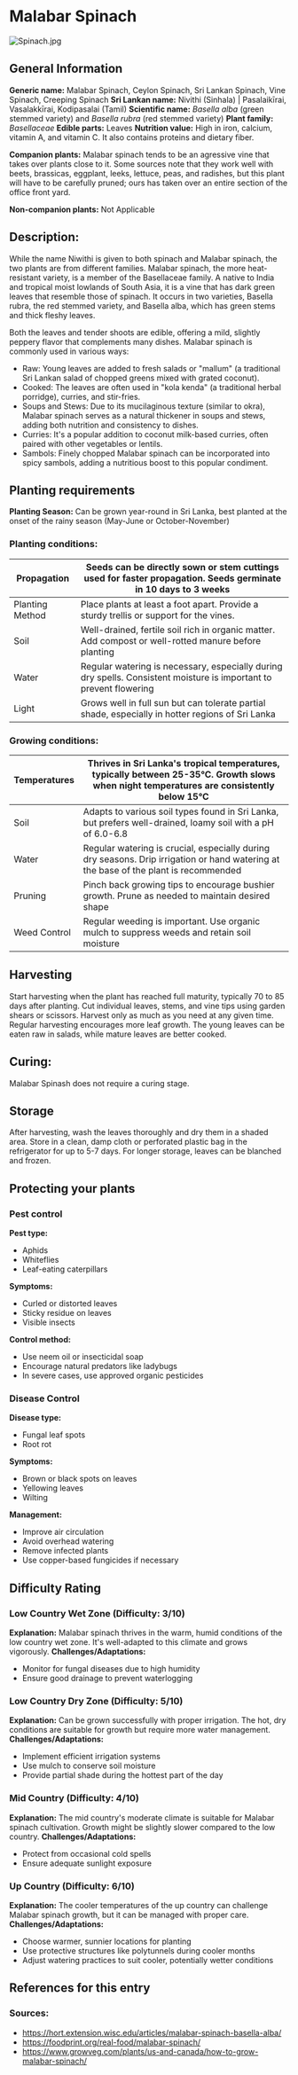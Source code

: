 # Malabar Spinach
![Spinach.jpg](../../assets/images/Spinach.jpg "Rasbak, CC BY-SA 3.0 <https://creativecommons.org/licenses/by-sa/3.0>, via Wikimedia Commons")
## General Information
**Generic name:** Malabar Spinach, Ceylon Spinach, Sri Lankan Spinach, Vine Spinach, Creeping Spinach
**Sri Lankan name:** Nivithi (Sinhala) | Pasalaikīrai, Vasalakkīrai, Kodipasalai (Tamil)
**Scientific name:** _Basella alba_ (green stemmed variety) and _Basella rubra_ (red stemmed variety)
**Plant family:** _Basellaceae_
**Edible parts:** Leaves
**Nutrition value:** High in iron, calcium, vitamin A, and vitamin C. It also contains proteins and dietary fiber.

**Companion plants:** Malabar spinach tends to be an agressive vine that takes over plants close to it. Some sources note that they work well with beets, brassicas, eggplant, leeks, lettuce, peas, and radishes, but this plant will have to be carefully pruned; ours has taken over an entire section of the office front yard. 

**Non-companion plants:** Not Applicable

## Description:
While the name Niwithi is given to both spinach and Malabar spinach, the two plants are from different families. Malabar spinach, the more heat-resistant variety, is a member of the Basellaceae family. A native to India and tropical moist lowlands of South Asia, it is a vine that has dark green leaves that resemble those of spinach. It occurs in two varieties, Basella rubra, the red stemmed variety, and Basella alba, which has green stems and thick fleshy leaves.

Both the leaves and tender shoots are edible, offering a mild, slightly peppery flavor that complements many dishes. Malabar spinach is commonly used in various ways:

- Raw: Young leaves are added to fresh salads or "mallum" (a traditional Sri Lankan salad of chopped greens mixed with grated coconut).
- Cooked: The leaves are often used in "kola kenda" (a traditional herbal porridge), curries, and stir-fries.
- Soups and Stews: Due to its mucilaginous texture (similar to okra), Malabar spinach serves as a natural thickener in soups and stews, adding both nutrition and consistency to dishes.
- Curries: It's a popular addition to coconut milk-based curries, often paired with other vegetables or lentils.
- Sambols: Finely chopped Malabar spinach can be incorporated into spicy sambols, adding a nutritious boost to this popular condiment.

## Planting requirements
**Planting Season:** Can be grown year-round in Sri Lanka, best planted at the onset of the rainy season (May-June or October-November)

### Planting conditions:
| Propagation | Seeds can be directly sown or stem cuttings used for faster propagation. Seeds germinate in 10 days to 3 weeks |
|----|----|
| Planting Method | Place plants at least a foot apart. Provide a sturdy trellis or support for the vines. |
| Soil | Well-drained, fertile soil rich in organic matter. Add compost or well-rotted manure before planting |
| Water | Regular watering is necessary, especially during dry spells. Consistent moisture is important to prevent flowering |
| Light | Grows well in full sun but can tolerate partial shade, especially in hotter regions of Sri Lanka |

### Growing conditions:
| Temperatures | Thrives in Sri Lanka's tropical temperatures, typically between 25-35°C. Growth slows when night temperatures are consistently below 15°C |
|--------|----------------|
| Soil | Adapts to various soil types found in Sri Lanka, but prefers well-drained, loamy soil with a pH of 6.0-6.8 |
| Water | Regular watering is crucial, especially during dry seasons. Drip irrigation or hand watering at the base of the plant is recommended |
| Pruning | Pinch back growing tips to encourage bushier growth. Prune as needed to maintain desired shape |
| Weed Control | Regular weeding is important. Use organic mulch to suppress weeds and retain soil moisture |

## Harvesting
Start harvesting when the plant has reached full maturity, typically 70 to 85 days after planting. Cut individual leaves, stems, and vine tips using garden shears or scissors. Harvest only as much as you need at any given time. Regular harvesting encourages more leaf growth. The young leaves can be eaten raw in salads, while mature leaves are better cooked.

## Curing:
Malabar Spinash does not require a curing stage.

## Storage
After harvesting, wash the leaves thoroughly and dry them in a shaded area. Store in a clean, damp cloth or perforated plastic bag in the refrigerator for up to 5-7 days. For longer storage, leaves can be blanched and frozen.

## Protecting your plants
### Pest control
**Pest type:**
- Aphids
- Whiteflies
- Leaf-eating caterpillars

**Symptoms:**
- Curled or distorted leaves
- Sticky residue on leaves
- Visible insects

**Control method:**
- Use neem oil or insecticidal soap
- Encourage natural predators like ladybugs
- In severe cases, use approved organic pesticides

### Disease Control
**Disease type:**
- Fungal leaf spots
- Root rot

**Symptoms:**
- Brown or black spots on leaves
- Yellowing leaves
- Wilting

**Management:**
- Improve air circulation
- Avoid overhead watering
- Remove infected plants
- Use copper-based fungicides if necessary

## Difficulty Rating
### Low Country Wet Zone (Difficulty: 3/10)
**Explanation:** Malabar spinach thrives in the warm, humid conditions of the low country wet zone. It's well-adapted to this climate and grows vigorously.
**Challenges/Adaptations:**
- Monitor for fungal diseases due to high humidity
- Ensure good drainage to prevent waterlogging

### Low Country Dry Zone (Difficulty: 5/10)
**Explanation:** Can be grown successfully with proper irrigation. The hot, dry conditions are suitable for growth but require more water management.
**Challenges/Adaptations:**
- Implement efficient irrigation systems
- Use mulch to conserve soil moisture
- Provide partial shade during the hottest part of the day

### Mid Country (Difficulty: 4/10)
**Explanation:** The mid country's moderate climate is suitable for Malabar spinach cultivation. Growth might be slightly slower compared to the low country.
**Challenges/Adaptations:**
- Protect from occasional cold spells
- Ensure adequate sunlight exposure

### Up Country (Difficulty: 6/10)
**Explanation:** The cooler temperatures of the up country can challenge Malabar spinach growth, but it can be managed with proper care.
**Challenges/Adaptations:**
- Choose warmer, sunnier locations for planting
- Use protective structures like polytunnels during cooler months
- Adjust watering practices to suit cooler, potentially wetter conditions

## References for this entry
### Sources:
- https://hort.extension.wisc.edu/articles/malabar-spinach-basella-alba/
- https://foodprint.org/real-food/malabar-spinach/
- https://www.growveg.com/plants/us-and-canada/how-to-grow-malabar-spinach/
